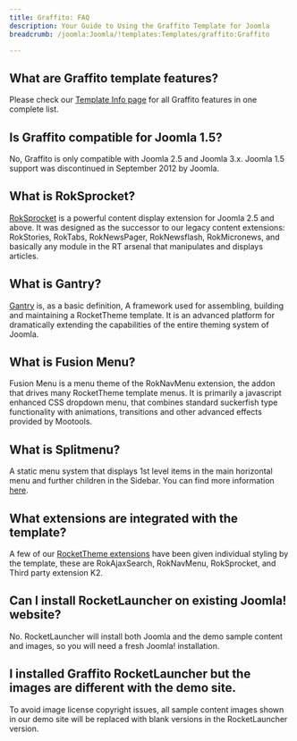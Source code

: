 ```yaml
---
title: Graffito: FAQ
description: Your Guide to Using the Graffito Template for Joomla
breadcrumb: /joomla:Joomla/!templates:Templates/graffito:Graffito

---
```


What are Graffito template features?
-----
Please check our [Template Info page][features] for all Graffito features in one complete list.

Is Graffito compatible for Joomla 1.5?
-----
No, Graffito is only compatible with Joomla 2.5 and Joomla 3.x. Joomla 1.5 support was discontinued in September 2012 by Joomla.

What is RokSprocket?
-----
[RokSprocket][roksprocket] is a powerful content display extension for Joomla 2.5 and above. It was designed as the successor to our legacy content extensions: RokStories, RokTabs, RokNewsPager, RokNewsflash, RokMicronews, and basically any module in the RT arsenal that manipulates and displays articles.

What is Gantry?
-----
[Gantry][gantry] is, as a basic definition, A framework used for assembling, building and maintaining a RocketTheme template. It is an advanced platform for dramatically extending the capabilities of the entire theming system of Joomla.

What is Fusion Menu?
-----
Fusion Menu is a menu theme of the RokNavMenu extension, the addon that drives many RocketTheme template menus. It is primarily a javascript enhanced CSS dropdown menu, that combines standard suckerfish type functionality with animations, transitions and other advanced effects provided by Mootools.

What is Splitmenu?
-----
A static menu system that displays 1st level items in the main horizontal menu and further children in the Sidebar. You can find more information [here][splitmenu].

What extensions are integrated with the template?
-----
A few of our [RocketTheme extensions][extensions] have been given individual styling by the template, these are RokAjaxSearch, RokNavMenu, RokSprocket, and Third party extension K2.

Can I install RocketLauncher on existing Joomla! website?
-----
No. RocketLauncher will install both Joomla and the demo sample content and images, so you will need a fresh Joomla! installation.

I installed Graffito RocketLauncher but the images are different with the demo site.
-----
To avoid image license copyright issues, all sample content images shown in our demo site will be replaced with blank versions in the RocketLauncher version.

[gantry]: http://gantry-framework.org/
[features]: http://demo.rockettheme.com/joomla-templates/Graffito/features
[font]: http://www.fontsquirrel.com/fonts/ubuntu
[forum]: http://www.rockettheme.com/forum/joomla-template-graffito
[roksprocket]: http://www.rockettheme.com/joomla/extensions/roksprocket
[dropdown]: http://demo.rockettheme.com/joomla-templates/Graffito/features/menu-options
[splitmenu]: http://demo.rockettheme.com/joomla-templates/Graffito/features/menu-options
[extensions]: http://demo.rockettheme.com/joomla-templates/Graffito/features/extensions